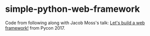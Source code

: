 # simple-python-web-framework

Code from following along with Jacob Moss's talk: [Let's build a web framework!](https://www.youtube.com/watch?v=7kwnjoAJ2HQ) from Pycon 2017.
